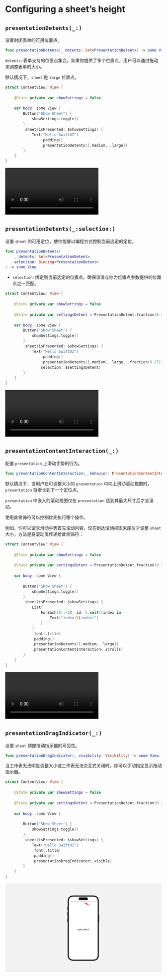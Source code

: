 # Configuring a sheet’s height

## `presentationDetents(_:)`

设置封闭表单的可用位置点。

```swift
func presentationDetents(_ detents: Set<PresentationDetent>) -> some View
```

`detents`: 表单支持的位置点集合。如果你提供了多个位置点，用户可以通过拖动来调整表单的大小。


默认情况下，`sheet` 是 `large` 位置点。

```swift
struct ContentView: View {
    
    @State private var showSettings = false

    var body: some View {
        Button("Show Sheet") {
            showSettings.toggle()
        }
        .sheet(isPresented: $showSettings) {
            Text("Hello SwiftUI")
                .padding()
                .presentationDetents([.medium, .large])
        }
    }
}
```
<video src="../../video/PresentationDetents.mp4" controls="controls"></video>


## `presentationDetents(_:selection:)`

设置 `sheet` 的可用定位，使你能够以编程方式控制当前选定的定位。

```swift
func presentationDetents(
    _ detents: Set<PresentationDetent>,
    selection: Binding<PresentationDetent>
) -> some View
```

- `selection`: 绑定到当前选定的位置点。确保该值与你为位置点参数提供的位置点之一匹配。

```swift
struct ContentView: View {
    
    @State private var showSettings = false
    
    @State private var settingsDetent = PresentationDetent.fraction(0.25)

    var body: some View {
        Button("Show Sheet") {
            showSettings.toggle()
        }
        .sheet(isPresented: $showSettings) {
            Text("Hello SwiftUI")
                .padding()
                .presentationDetents([.medium, .large, .fraction(0.25)],
                selection: $settingsDetent)
        }
    }
}
```

<video src="../../video/PresentationDetentsSelection.mp4" controls="controls"></video>


## `presentationContentInteraction(_:)`

配置 `presentation` 上滑动手势的行为。

```swift
func presentationContentInteraction(_ behavior: PresentationContentInteraction) -> some View
```

默认情况下，当用户在可调整大小的 `presentation` 中向上滑动滚动视图时，`presentation` 将增长到下一个定位点。

`presentation` 中嵌入的滚动视图仅在 `presentation` 达到其最大尺寸后才会滚动。

使用此修饰符可以控制优先执行哪个操作。

例如，你可以请求滑动手势首先滚动内容，仅在到达滚动视图末尾后才调整 `sheet` 大小，方法是将滚动值传递给此修饰符：


```swift
struct ContentView: View {
    
    @State private var showSettings = false
    
    @State private var settingsDetent = PresentationDetent.fraction(0.25)

    var body: some View {
        
        Button("Show Sheet") {
            showSettings.toggle()
        }
        .sheet(isPresented: $showSettings) {
            List{
                ForEach(0..<20, id: \.self){index in
                    Text("index:\(index)")
                }
            }
            .font(.title)
            .padding()
            .presentationDetents([.medium, .large])
            .presentationContentInteraction(.scrolls)
        }
    }
}
```

<video src="../../video/PresentationContentInteraction.mp4" controls="controls"></video>


## `presentationDragIndicator(_:)`

设置 `sheet` 顶部拖动指示器的可见性。

```swift
func presentationDragIndicator(_ visibility: Visibility) -> some View
```

当工作表无法明显调整大小或工作表无法交互式关闭时，你可以手动指定显示拖动指示器。

```swift
struct ContentView: View {
    
    @State private var showSettings = false
    
    @State private var settingsDetent = PresentationDetent.fraction(0.25)

    var body: some View {
        
        Button("Show Sheet") {
            showSettings.toggle()
        }
        .sheet(isPresented: $showSettings) {
            Text("Hello SwiftUI")
            .font(.title)
            .padding()
            .presentationDragIndicator(.visible)
        }
    }
}
```

![PresentationDragIndicator](../../images/PresentationDragIndicator.png)